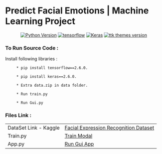 
# Predict Facial Emotions | Machine Learning Project  

<p align="center">
  <a href=""><img src="https://img.shields.io/badge/python-3.9-blue" alt="Python Version"></a>
  <a href=""><img src="https://img.shields.io/badge/tensorflow-2.6.0-red" alt="tensorflow"></a>
  <a href=""><img src="https://img.shields.io/badge/keras-2.6.0-orange" alt="Keras"></a>
  <a href=""><img src="https://img.shields.io/badge/ttk%20Themes-3.2.0-green?style=plastic" alt="ttk themes version"></a>
</p>


### **To Run Source Code** :

   Install following libraries :
  
         * pip install tensorflow==2.6.0.
         
         * pip install keras==2.6.0.
         
         * Extra data.zip in data folder.
         
         * Run train.py
         
         * Run Gui.py


### **Files Link** :
      
<table>
  <tr> 
    <td> DataSet Link - Kaggle  </td>
    <td> <a href="https://www.kaggle.com/msambare/fer2013?"> Facial Expression Recognition Dataset </a></td>
  </tr>
  <tr> 
    <td> Train.py   </td>
    <td> <a href="https://github.com/RohanFarooqui/Predict-Facial-Emotions/blob/main/train.py"> Train Modal </a></td>
  </tr>
   <tr> 
    <td> App.py   </td>
    <td> <a href="https://github.com/RohanFarooqui/Predict-Facial-Emotions/blob/main/app.py"> Run Gui App </a></td>
  </tr>
</table>




         
